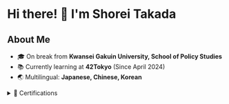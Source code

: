 <h1>Hi there! 👋 I'm Shorei Takada</h1>

<!--
<div align="center">
<a href="https://git.io/typing-svg"><img src="https://readme-typing-svg.demolab.com?font=Lexend&size=40&duration=2000&pause=1000&color=09AEA5&center=true&vCenter=true&multiline=true&random=false&width=430&height=142&lines=Hi+there!;I'm+Shorei+Takada." alt="Typing SVG" /></a>
</div>
-->

## About Me

- 🎓 On break from **Kwansei Gakuin University, School of Policy Studies**
- 📚 Currently learning at **42Tokyo** (Since April 2024)
- 🌏 Multilingual: **Japanese, Chinese, Korean**

<details>
<summary>📜 Certifications</summary>

| Certification | Date |
|---------------|------|
| Information Technology Passport Examination (IP) | June 2023 |
| Information Security Management Examination (SG) | August 2023 |
| Fundamental Information Technology Engineer Examination (FE) | October 2023 |

</details>

<!--
## 42Tokyo Progress

<p align="center">
  <img src="https://badge42.coday.fr/api/v2/clykl1nmm4378701p4a2d4uqb9/stats?cursusId=9&coalitionId=62" alt="42 Tokyo Piscine Stats" />
  <img src="https://badge42.coday.fr/api/v2/clykl1nmm4378701p4a2d4uqb9/stats?cursusId=21&coalitionId=307" alt="42 Tokyo Main Curriculum Stats" />
</p>

## Journey of Continuous Improvement 🚀

![](profile-3d-contrib/profile-night-rainbow.svg)
![](metrics.plugin.achievements.svg)

<hr>

<div align="center">
  <h4>Thanks for visiting my profile! 👋</h4>
  <a href="https://github.com/gao0325ts?tab=repositories">
    <img src="https://img.shields.io/badge/Check%20out%20my%20projects-4CAF50?style=for-the-badge&logo=github&logoColor=white" alt="My Projects">
  </a>
</div>

<!--
## Languages and Tools  
<div align="center">  
<a href="https://www.w3schools.com/css/" target="_blank"><img style="margin: 10px" src="https://profilinator.rishav.dev/skills-assets/css3-original-wordmark.svg" alt="CSS3" height="50" /></a>  
<a href="https://en.wikipedia.org/wiki/HTML5" target="_blank"><img style="margin: 10px" src="https://profilinator.rishav.dev/skills-assets/html5-original-wordmark.svg" alt="HTML5" height="50" /></a>  
<a href="https://www.cprogramming.com/" target="_blank"><img style="margin: 10px" src="https://profilinator.rishav.dev/skills-assets/c-original.svg" alt="C" height="50" /></a>  
<a href="https://www.python.org/" target="_blank"><img style="margin: 10px" src="https://profilinator.rishav.dev/skills-assets/python-original.svg" alt="Python" height="50" /></a>  
<a href="https://www.linux.org/" target="_blank"><img style="margin: 10px" src="https://profilinator.rishav.dev/skills-assets/linux-original.svg" alt="Linux" height="50" /></a>  
<a href="https://github.com/" target="_blank"><img style="margin: 10px" src="https://profilinator.rishav.dev/skills-assets/git-scm-icon.svg" alt="Git" height="50" /></a>  
<a href="https://docs.microsoft.com/en-us/powershell/" target="_blank"><img style="margin: 10px" src="https://profilinator.rishav.dev/skills-assets/powershell.png" alt="PowerShell" height="50" /></a>  
<a href="https://www.gnu.org/software/bash/" target="_blank"><img style="margin: 10px" src="https://profilinator.rishav.dev/skills-assets/gnu_bash-icon.svg" alt="Bash" height="50" /></a>  
<a href="https://go.dev/" target="_blank"><img style="margin: 10px" src="https://profilinator.rishav.dev/skills-assets/go-original.svg" alt="Go" height="50" /></a>  
</div>  

<br/>  
-->
